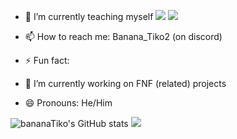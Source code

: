 
- 🌱 I’m currently teaching myself ![](https://github.com/bananaTiko/bananaTiko/assets/111482265/1b913002-6dad-43ff-a39f-184bcf671eb9) ![](https://github.com/bananaTiko/bananaTiko/assets/111482265/57c3dd49-293f-4441-b774-a847b37b12b3)
- 📫 How to reach me: Banana_Tiko2 (on discord)
- ⚡ Fun fact: 
- 🔭 I’m currently working on FNF (related) projects

- 😄 Pronouns: He/Him


![bananaTiko's GitHub stats](https://github-readme-stats.vercel.app/api?username=bananaTiko&show_icons=true&theme=dark)
![](https://github-readme-stats.vercel.app/api/top-langs/?username=bananaTiko&layout=compact&show_icons=true&theme=dark)
